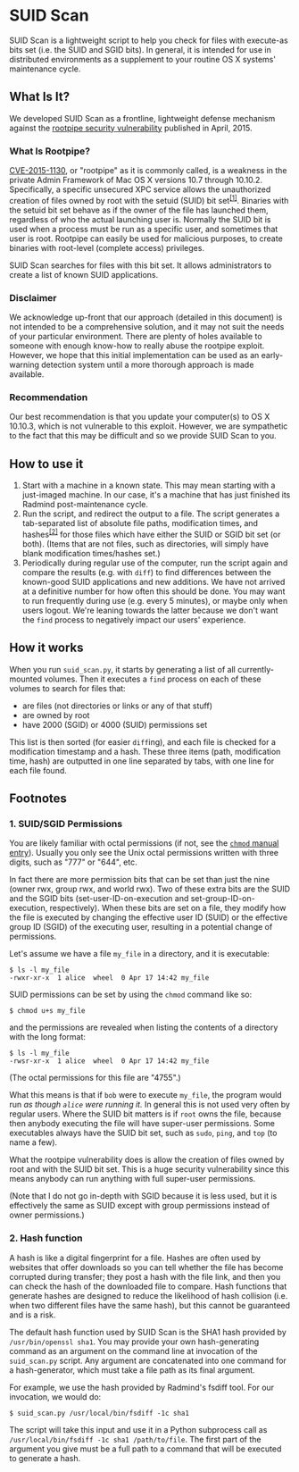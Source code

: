 SUID Scan
=========

SUID Scan is a lightweight script to help you check for files with execute-as bits set (i.e. the SUID and SGID bits). In general, it is intended for use in distributed environments as a supplement to your routine OS X systems' maintenance cycle.

## What Is It?

We developed SUID Scan as a frontline, lightweight defense mechanism against the [rootpipe security vulnerability](https://truesecdev.wordpress.com/2015/04/09/hidden-backdoor-api-to-root-privileges-in-apple-os-x/) published in April, 2015.

### What Is Rootpipe?

[CVE-2015-1130](https://cve.mitre.org/cgi-bin/cvename.cgi?name=CVE-2015-1130), or "rootpipe" as it is commonly called, is a weakness in the private Admin Framework of Mac OS X versions 10.7 through 10.10.2. Specifically, a specific unsecured XPC service allows the unauthorized creation of files owned by root with the setuid (SUID) bit set<sup>[[1]](#1)</sup>. Binaries with the setuid bit set behave as if the owner of the file has launched them, regardless of who the actual launching user is. Normally the SUID bit is used when a process must be run as a specific user, and sometimes that user is root. Rootpipe can easily be used for malicious purposes, to create binaries with root-level (complete access) privileges.

SUID Scan searches for files with this bit set. It allows administrators to create a list of known SUID applications.

### Disclaimer

We acknowledge up-front that our approach (detailed in this document) is not intended to be a comprehensive solution, and it may not suit the needs of your particular environment. There are plenty of holes available to someone with enough know-how to really abuse the rootpipe exploit. However, we hope that this initial implementation can be used as an early-warning detection system until a more thorough approach is made available.

### Recommendation

Our best recommendation is that you update your computer(s) to OS X 10.10.3, which is not vulnerable to this exploit. However, we are sympathetic to the fact that this may be difficult and so we provide SUID Scan to you.

## How to use it

1. Start with a machine in a known state. This may mean starting with a just-imaged machine. In our case, it's a machine that has just finished its Radmind post-maintenance cycle.
2. Run the script, and redirect the output to a file. The script generates a tab-separated list of absolute file paths, modification times, and hashes<sup>[[2]](#2)</sup> for those files which have either the SUID or SGID bit set (or both). (Items that are not files, such as directories, will simply have blank modification times/hashes set.)
3. Periodically during regular use of the computer, run the script again and compare the results (e.g. with `diff`) to find differences between the known-good SUID applications and new additions. We have not arrived at a definitive number for how often this should be done. You may want to run frequently during use (e.g. every 5 minutes), or maybe only when users logout. We're leaning towards the latter because we don't want the `find` process to negatively impact our users' experience.

## How it works

When you run `suid_scan.py`, it starts by generating a list of all currently-mounted volumes. Then it executes a `find` process on each of these volumes to search for files that:

 * are files (not directories or links or any of that stuff)
 * are owned by root
 * have 2000 (SGID) or 4000 (SUID) permissions set

This list is then sorted (for easier `diff`ing), and each file is checked for a modification timestamp and a hash. These three items (path, modification time, hash) are outputted in one line separated by tabs, with one line for each file found.

## Footnotes

### <a name="1"></a>1. SUID/SGID Permissions

You are likely familiar with octal permissions (if not, see the [`chmod` manual entry](https://developer.apple.com/library/mac/documentation/Darwin/Reference/ManPages/man1/chmod.1.html)). Usually you only see the Unix octal permissions written with three digits, such as "777" or "644", etc.

In fact there are more permission bits that can be set than just the nine (owner rwx, group rwx, and world rwx). Two of these extra bits are the SUID and the SGID bits (set-user-ID-on-execution and set-group-ID-on-execution, respectively). When these bits are set on a file, they modify how the file is executed by changing the effective user ID (SUID) or the effective group ID (SGID) of the executing user, resulting in a potential change of permissions.

Let's assume we have a file `my_file` in a directory, and it is executable:

```
$ ls -l my_file
-rwxr-xr-x  1 alice  wheel  0 Apr 17 14:42 my_file
```

SUID permissions can be set by using the `chmod` command like so:

```
$ chmod u+s my_file
```

and the permissions are revealed when listing the contents of a directory with the long format:

```
$ ls -l my_file
-rwsr-xr-x  1 alice  wheel  0 Apr 17 14:42 my_file
```

(The octal permissions for this file are "4755".)

What this means is that if `bob` were to execute `my_file`, the program would run *as though `alice` were running it.* In general this is not used very often by regular users. Where the SUID bit matters is if `root` owns the file, because then anybody executing the file will have super-user permissions. Some executables always have the SUID bit set, such as `sudo`, `ping`, and `top` (to name a few).

What the rootpipe vulnerability does is allow the creation of files owned by root and with the SUID bit set. This is a huge security vulnerability since this means anybody can run anything with full super-user permissions.

(Note that I do not go in-depth with SGID because it is less used, but it is effectively the same as SUID except with group permissions instead of owner permissions.)

### <a name="2"></a>2. Hash function

A hash is like a digital fingerprint for a file. Hashes are often used by websites that offer downloads so you can tell whether the file has become corrupted during transfer; they post a hash with the file link, and then you can check the hash of the downloaded file to compare. Hash functions that generate hashes are designed to reduce the likelihood of hash collision (i.e. when two different files have the same hash), but this cannot be guaranteed and is a risk.

The default hash function used by SUID Scan is the SHA1 hash provided by `/usr/bin/openssl sha1`. You may provide your own hash-generating command as an argument on the command line at invocation of the `suid_scan.py` script. Any argument are concatenated into one command for a hash-generator, which must take a file path as its final argument.

For example, we use the hash provided by Radmind's fsdiff tool. For our invocation, we would do:

```
$ suid_scan.py /usr/local/bin/fsdiff -1c sha1
```

The script will take this input and use it in a Python subprocess call as `/usr/local/bin/fsdiff -1c sha1 /path/to/file`. The first part of the argument you give must be a full path to a command that will be executed to generate a hash.

